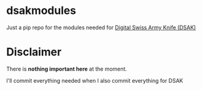 # dsakmodules
Just a pip repo for the modules needed for [Digital Swiss Army Knife (DSAK)](https://github.com/robtech21/DigitalSwissArmyKnife)

# Disclaimer

There is **nothing important here** at the moment.

I'll commit everything needed when I also commit everything for DSAK
